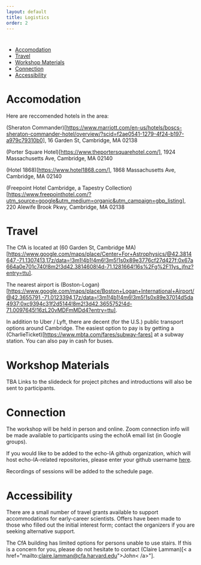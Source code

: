 ```yaml
---
layout: default
title: Logistics
order: 2
---
```

#
- [Accomodation](#accomodation)
- [Travel](#travel)
- [Workshop Materials](#workshop-materials)
- [Connection](#connection)
- [Accessibility](#accessibility)

# Accomodation

Here are reccomended hotels in the area:

(Sheraton Commander)[https://www.marriott.com/en-us/hotels/boscs-sheraton-commander-hotel/overview/?scid=f2ae0541-1279-4f24-b197-a979c79310b0], 16 Garden St, Cambridge, MA 02138

(Porter Square Hotel)[https://www.theportersquarehotel.com/], 1924 Massachusetts Ave, Cambridge, MA 02140

(Hotel 1868)[https://www.hotel1868.com/], 1868 Massachusetts Ave, Cambridge, MA 02140

(Freepoint Hotel Cambridge, a Tapestry Collection)[https://www.freepointhotel.com/?utm_source=google&utm_medium=organic&utm_campaign=gbp_listing], 220 Alewife Brook Pkwy, Cambridge, MA 02138

# Travel
The CfA is located at (60 Garden St, Cambridge MA)[https://www.google.com/maps/place/Center+For+Astrophysics/@42.3814647,-71.1307413,17z/data=!3m1!4b1!4m6!3m5!1s0x89e3776cf27d427f:0x67a664a0e701c740!8m2!3d42.3814608!4d-71.1281664!16s%2Fg%2F11ys_jfnz?entry=ttu].

The nearest airport is (Boston-Logan)[https://www.google.com/maps/place/Boston+Logan+International+Airport/@42.3655791,-71.0123394,17z/data=!3m1!4b1!4m6!3m5!1s0x89e37014d5da4937:0xc9394c31f2d5144!8m2!3d42.3655752!4d-71.0097645!16zL20vMDFmMDd4?entry=ttu]. 

In addition to Uber / Lyft, there are decent (for the U.S.) public transport options around Cambridge. The easiest option to pay is by getting a (CharlieTicket)[https://www.mbta.com/fares/subway-fares] at a subway station. You can also pay in cash for buses.

# Workshop Materials
TBA
Links to the slidedeck for project pitches and introductions will also be sent to participants.

# Connection

The workshop will be held in person and online. Zoom connection info will be made available to participants using the echoIA email list (in Google groups).

If you would like to be added to the echo-IA github organization, which will host echo-IA-related repositories, please enter your github username [here](https://forms.gle/i44GjtfSNJ7YUWjK6).

Recordings of sessions will be added to the schedule page.

# Accessibility 
There are a small number of travel grants available to support accommodations for early-career scientists. Offers have been made to those who filled out the initial interest form; contact the organizers if you are seeking alternative support. 

The CfA building has limited options for persons unable to use stairs. If this is a concern for you, please do not hesitate to contact (Claire Lamman)[< a href="mailto:claire.lamman@cfa.harvard.edu">John< /a>"].

[def]: #food